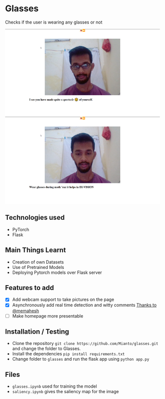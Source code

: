 # Glasses

Checks if the user is wearing any glasses or not

![Working Image with glasses](./glasses/static/images/glass.png) ![Working Image without glasses](./glasses/static/images/wo-glass.png)

Technologies used
---
* PyTorch
* Flask

Main Things Learnt
---
* Creation of own Datasets
* Use of Pretrained Models
* Deploying Pytorch models over Flask server

Features to add
---
- [x] Add webcam support to take pictures on the page
- [x] Asynchronously add real time detection and witty comments [Thanks to @memahesh](https://github.com/Mianto/glasses/pull/1)
- [ ] Make homepage more presentable

Installation / Testing
---
- Clone the repository `git clone https://github.com/Mianto/glasses.git` and change the folder to Glasses.
- Install the dependencies `pip install requirements.txt`
- Change folder to `glasses` and run the flask app using `python app.py`

Files
---
* `glasses.ipynb` used for training the model
* `saliency.ipynb` gives the saliency map for the image